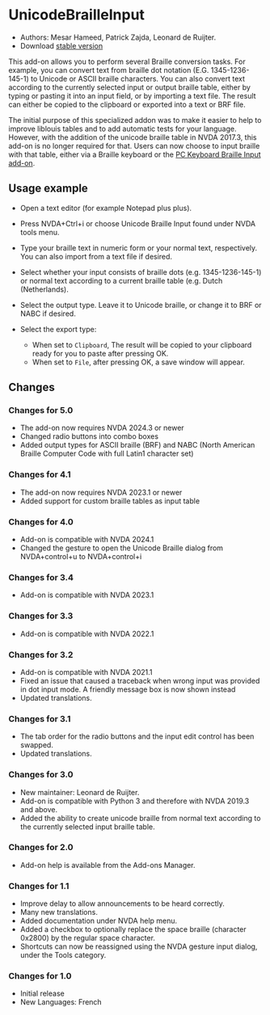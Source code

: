 # UnicodeBrailleInput

* Authors: Mesar Hameed, Patrick Zajda, Leonard de Ruijter.
* Download [stable version][1]

This add-on allows you to perform several Braille conversion tasks.
For example, you can convert text from braille dot notation (E.G. 1345-1236-145-1) to Unicode or ASCII braille characters.
You can also convert text according to the currently selected input or output braille table, either by typing or pasting it into an input field, or by importing a text file.
The result can either be copied to the clipboard or exported into a text or BRF file.

The initial purpose of this specialized addon was to make it easier to help to improve liblouis tables and to add automatic tests for your language.
However, with the addition of the unicode braille table in NVDA 2017.3, this add-on is no longer required for that.
Users can now choose to input braille with that table, either via a Braille keyboard or the [PC Keyboard Braille Input add-on][2].

## Usage example

* Open a text editor (for example Notepad plus plus).

* Press NVDA+Ctrl+i or choose Unicode Braille Input found under NVDA tools menu.

* Type your braille text in numeric form or your normal text, respectively. You can also import from a text file if desired.

* Select whether your input consists of braille dots (e.g. 1345-1236-145-1) or normal text according to a current braille table (e.g. Dutch (Netherlands).

* Select the output type. Leave it to Unicode braille, or change it to BRF or NABC if desired.

* Select the export type:
  * When set to `Clipboard`, The result will be copied to your clipboard ready for you to  paste after pressing OK.
  * When set to `File`, after pressing OK, a save window will appear.

## Changes

### Changes for 5.0

* The add-on now requires NVDA 2024.3 or newer
* Changed radio buttons into combo boxes
* Added output types for ASCII braille (BRF) and NABC (North American Braille Computer Code with full Latin1 character set)

### Changes for 4.1

* The add-on now requires NVDA 2023.1 or newer
* Added support for custom braille tables as input table

### Changes for 4.0

* Add-on is compatible with NVDA 2024.1
* Changed the gesture to open the Unicode Braille dialog from NVDA+control+u to NVDA+control+i

### Changes for 3.4

* Add-on is compatible with NVDA 2023.1

### Changes for 3.3

* Add-on is compatible with NVDA 2022.1

### Changes for 3.2

* Add-on is compatible with NVDA 2021.1
* Fixed an issue that caused a traceback when wrong input was provided in dot input mode. A friendly message box is now shown instead
* Updated translations.

### Changes for 3.1

* The tab order for the radio buttons and the input edit control has been swapped.
* Updated translations.

### Changes for 3.0

* New maintainer: Leonard de Ruijter.
* Add-on is compatible with Python 3 and therefore with NVDA 2019.3 and above.
* Added the ability to create unicode braille from normal text according to the currently selected input braille table.

### Changes for 2.0

* Add-on help is available from the Add-ons Manager.

### Changes for 1.1

* Improve delay to allow announcements to be heard correctly.
* Many new translations.
* Added documentation under NVDA help menu.
* Added a checkbox to optionally replace the space braille (character 0x2800) by the regular space character.
* Shortcuts can now be reassigned using the NVDA gesture input dialog, under the Tools category.

### Changes for 1.0

* Initial release
* New Languages: French

[1]: http://addons.nvda-project.org/files/get.php?file=ubi

[2]: https://github.com/nvdaes/pcKbBrl
